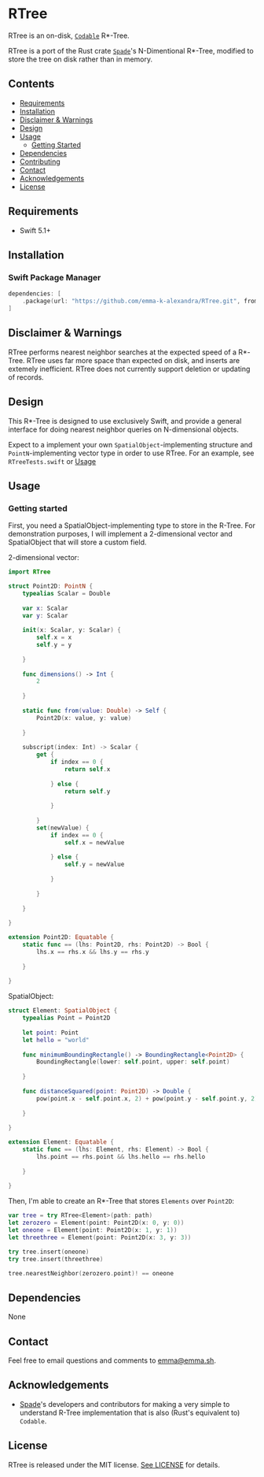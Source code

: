 # RTree

RTree is an on-disk, [`Codable`](https://developer.apple.com/documentation/foundation/archives_and_serialization/encoding_and_decoding_custom_types) R*-Tree.

RTree is a port of the Rust crate [`Spade`](https://crates.io/crates/spade)'s N-Dimentional R*-Tree, modified to store the tree on disk rather than in memory. 

## Contents
- [Requirements](#requirements)
- [Installation](#installation)
- [Disclaimer & Warnings](#disclaimer--warnings)
- [Design](#design)
- [Usage](#usage)
    - [Getting Started](#getting-started)
- [Dependencies](#dependencies)
- [Contributing](#contributing)
- [Contact](#contact)
- [Acknowledgements](#acknowledgements)
- [License](#license)

## Requirements
- Swift 5.1+

## Installation

### Swift Package Manager
```swift
dependencies: [
    .package(url: "https://github.com/emma-k-alexandra/RTree.git", from: "2.0.4")
]
```

## Disclaimer & Warnings
RTree performs nearest neighbor searches at the expected speed of a R*-Tree. RTree uses far more space than expected on disk, and inserts are extemely inefficient. RTree does not currently support deletion or updating of records. 

## Design
This R*-Tree is designed to use exclusively Swift, and provide a general interface for doing nearest neighbor queries on N-dimensional objects.

Expect to a implement your own `SpatialObject`-implementing structure and `PointN`-implementing vector type in order to use RTree. For an example, see `RTreeTests.swift` or [Usage](#usage)

## Usage 

### Getting started
First, you need a SpatialObject-implementing type to store in the R-Tree. For demonstration purposes, I will implement a 2-dimensional vector and SpatialObject that will store a custom field.

2-dimensional vector:
```swift
import RTree

struct Point2D: PointN {
    typealias Scalar = Double
    
    var x: Scalar
    var y: Scalar
    
    init(x: Scalar, y: Scalar) {
        self.x = x
        self.y = y
        
    }
    
    func dimensions() -> Int {
        2
        
    }
    
    static func from(value: Double) -> Self {
        Point2D(x: value, y: value)
        
    }
    
    subscript(index: Int) -> Scalar {
        get {
            if index == 0 {
                return self.x
                
            } else {
                return self.y
                
            }
            
        }
        set(newValue) {
            if index == 0 {
                self.x = newValue
                
            } else {
                self.y = newValue
                
            }
             
        }
        
    }
    
}

extension Point2D: Equatable {
    static func == (lhs: Point2D, rhs: Point2D) -> Bool {
        lhs.x == rhs.x && lhs.y == rhs.y
        
    }
    
}
```

SpatialObject:
```swift
struct Element: SpatialObject {
    typealias Point = Point2D
        
    let point: Point
    let hello = "world"
    
    func minimumBoundingRectangle() -> BoundingRectangle<Point2D> {
        BoundingRectangle(lower: self.point, upper: self.point)
        
    }
    
    func distanceSquared(point: Point2D) -> Double {
        pow(point.x - self.point.x, 2) + pow(point.y - self.point.y, 2)
        
    }
    
}

extension Element: Equatable {
    static func == (lhs: Element, rhs: Element) -> Bool {
        lhs.point == rhs.point && lhs.hello == rhs.hello
        
    }
    
}
```

Then, I'm able to create an R*-Tree that stores `Elements` over `Point2D`:

```swift
var tree = try RTree<Element>(path: path)
let zerozero = Element(point: Point2D(x: 0, y: 0))
let oneone = Element(point: Point2D(x: 1, y: 1))
let threethree = Element(point: Point2D(x: 3, y: 3))

try tree.insert(oneone)
try tree.insert(threethree)

tree.nearestNeighbor(zerozero.point)! == oneone
```

## Dependencies
None

## Contact
Feel free to email questions and comments to [emma@emma.sh](mailto:emma@emma.sh). 

## Acknowledgements
- [Spade](https://crates.io/crates/spade)'s developers and contributors for making a very simple to understand R-Tree implementation that is also (Rust's equivalent to) `Codable`.

## License

RTree is released under the MIT license. [See LICENSE](https://github.com/emma-k-alexandra/RTree/blob/master/LICENSE) for details.
